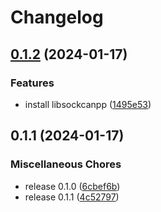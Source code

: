 # Changelog

## [0.1.2](https://github.com/wpi-huron/base-images/compare/v0.1.1...v0.1.2) (2024-01-17)


### Features

* install libsockcanpp ([1495e53](https://github.com/wpi-huron/base-images/commit/1495e53e89ae9c8cefbacc8abb9011899dd259bd))

## 0.1.1 (2024-01-17)


### Miscellaneous Chores

* release 0.1.0 ([6cbef6b](https://github.com/wpi-huron/base-images/commit/6cbef6b3cf5d131bf49b33a5eeda4416c476a2da))
* release 0.1.1 ([4c52797](https://github.com/wpi-huron/base-images/commit/4c527975d6273a69cb8852d0f84ab6e12c2fe6d0))
